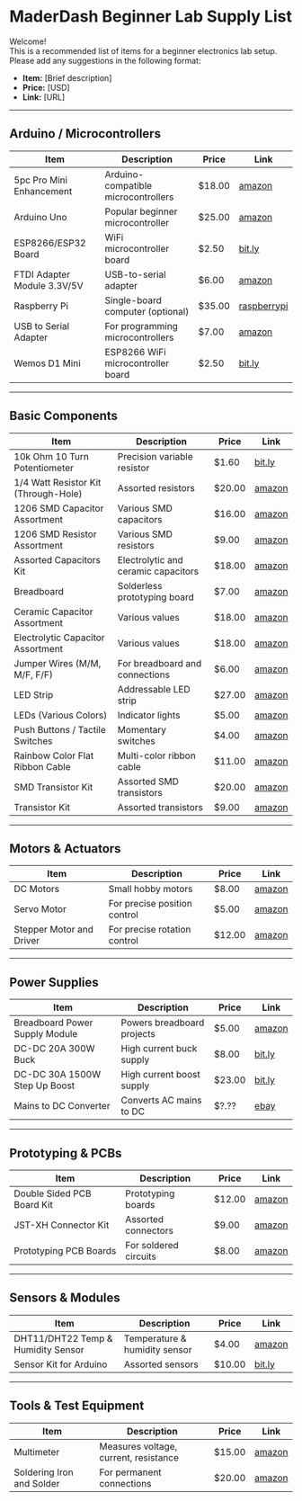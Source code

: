 # MaderDash Beginner Lab Supply List

Welcome!  
This is a recommended list of items for a beginner electronics lab setup.  
Please add any suggestions in the following format:

- **Item:** [Brief description]  
- **Price:** [USD]  
- **Link:** [URL]  

---

## Arduino / Microcontrollers

| Item                        | Description                        | Price   | Link                                  |
|-----------------------------|------------------------------------|---------|---------------------------------------|
| 5pc Pro Mini Enhancement    | Arduino-compatible microcontrollers| $18.00  | [amazon](https://amzn.to/2TcZnnK)     |
| Arduino Uno                 | Popular beginner microcontroller   | $25.00  | [amazon](https://amzn.to/3wZQk8U)     |
| ESP8266/ESP32 Board         | WiFi microcontroller board         | $2.50   | [bit.ly](https://bit.ly/2PvA2XF)      |
| FTDI Adapter Module 3.3V/5V | USB-to-serial adapter              | $6.00   | [amazon](https://amzn.to/2PWoZ9j)     |
| Raspberry Pi                | Single-board computer (optional)   | $35.00  | [raspberrypi](https://www.raspberrypi.com/products/) |
| USB to Serial Adapter       | For programming microcontrollers   | $7.00   | [amazon](https://amzn.to/3wZQk8U)     |
| Wemos D1 Mini               | ESP8266 WiFi microcontroller board | $2.50   | [bit.ly](https://bit.ly/2PvA2XF)      |

---

## Basic Components

| Item                        | Description                        | Price   | Link                                  |
|-----------------------------|------------------------------------|---------|---------------------------------------|
| 10k Ohm 10 Turn Potentiometer | Precision variable resistor       | $1.60   | [bit.ly](https://bit.ly/2QN5NZa)      |
| 1/4 Watt Resistor Kit (Through-Hole)| Assorted resistors         | $20.00  | [amazon](https://amzn.to/2QHe9l0)     |
| 1206 SMD Capacitor Assortment| Various SMD capacitors            | $16.00  | [amazon](https://amzn.to/2z8bSbz)     |
| 1206 SMD Resistor Assortment| Various SMD resistors              | $9.00   | [amazon](https://amzn.to/2PX4xp1)     |
| Assorted Capacitors Kit     | Electrolytic and ceramic capacitors| $18.00  | [amazon](https://amzn.to/2T9a8qY)     |
| Breadboard                  | Solderless prototyping board       | $7.00   | [amazon](https://amzn.to/3wZQk8U)     |
| Ceramic Capacitor Assortment| Various values                     | $18.00  | [amazon](https://amzn.to/2FxsyiD)     |
| Electrolytic Capacitor Assortment | Various values               | $18.00  | [amazon](https://amzn.to/2T9a8qY)     |
| Jumper Wires (M/M, M/F, F/F)| For breadboard and connections     | $6.00   | [amazon](https://amzn.to/3wZQk8U)     |
| LED Strip                   | Addressable LED strip              | $27.00  | [amazon](https://amzn.to/2B4A1kI)     |
| LEDs (Various Colors)       | Indicator lights                   | $5.00   | [amazon](https://amzn.to/3wZQk8U)     |
| Push Buttons / Tactile Switches | Momentary switches             | $4.00   | [amazon](https://amzn.to/3wZQk8U)     |
| Rainbow Color Flat Ribbon Cable   | Multi-color ribbon cable     | $11.00  | [amazon](https://amzn.to/2Dlpl2T)     |
| SMD Transistor Kit          | Assorted SMD transistors           | $20.00  | [amazon](https://amzn.to/2B4PZew)     |
| Transistor Kit              | Assorted transistors               | $9.00   | [amazon](https://amzn.to/2Q10WGi)     |

---

## Motors & Actuators

| Item                        | Description                        | Price   | Link                                  |
|-----------------------------|------------------------------------|---------|---------------------------------------|
| DC Motors                   | Small hobby motors                 | $8.00   | [amazon](https://amzn.to/3wZQk8U)     |
| Servo Motor                 | For precise position control       | $5.00   | [amazon](https://amzn.to/3wZQk8U)     |
| Stepper Motor and Driver    | For precise rotation control       | $12.00  | [amazon](https://amzn.to/3wZQk8U)     |

---

## Power Supplies

| Item                                   | Description                | Price   | Link                                  |
|---------------------------------------- |----------------------------|---------|---------------------------------------|
| Breadboard Power Supply Module          | Powers breadboard projects | $5.00   | [amazon](https://amzn.to/3wZQk8U)     |
| DC-DC 20A 300W Buck                    | High current buck supply   | $8.00   | [bit.ly](https://bit.ly/2OIO2s4)      |
| DC-DC 30A 1500W Step Up Boost          | High current boost supply  | $23.00  | [bit.ly](https://bit.ly/2Dlk2Am)      |
| Mains to DC Converter                  | Converts AC mains to DC    | $?.??   | [ebay](https://ebay.to/2OJEtZJ)       |

---

## Prototyping & PCBs

| Item                              | Description                  | Price   | Link                                  |
|-----------------------------------|------------------------------|---------|---------------------------------------|
| Double Sided PCB Board Kit        | Prototyping boards           | $12.00  | [amazon](https://amzn.to/2qMbfQw)     |
| JST-XH Connector Kit              | Assorted connectors          | $9.00   | [amazon](https://amzn.to/2RTrZkl)     |
| Prototyping PCB Boards            | For soldered circuits        | $8.00   | [amazon](https://amzn.to/3wZQk8U)     |

---

## Sensors & Modules

| Item                       | Description                  | Price   | Link                                  |
|----------------------------|------------------------------|---------|---------------------------------------|
| DHT11/DHT22 Temp & Humidity Sensor | Temperature & humidity sensor | $4.00   | [amazon](https://amzn.to/3wZQk8U)     |
| Sensor Kit for Arduino     | Assorted sensors             | $10.00  | [bit.ly](https://bit.ly/2Tbk3fx)      |

---

## Tools & Test Equipment

| Item                        | Description                        | Price   | Link                                  |
|-----------------------------|------------------------------------|---------|---------------------------------------|
| Multimeter                  | Measures voltage, current, resistance | $15.00 | [amazon](https://amzn.to/3wZQk8U)     |
| Soldering Iron and Solder   | For permanent connections          | $20.00  | [amazon](https://amzn.to/3wZQk8U)     |

